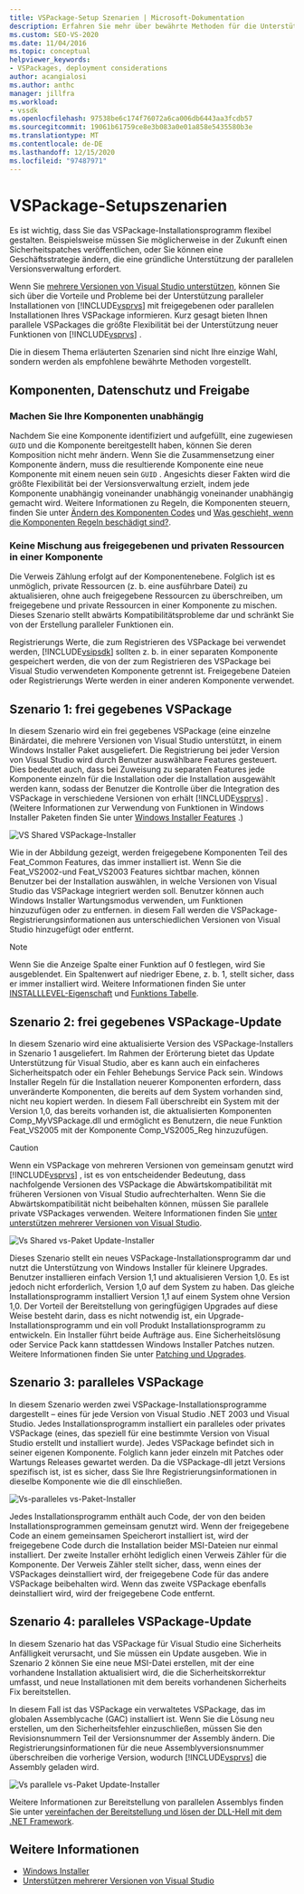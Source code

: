 ```yaml
---
title: VSPackage-Setup Szenarien | Microsoft-Dokumentation
description: Erfahren Sie mehr über bewährte Methoden für die Unterstützung paralleler Installationen von Visual Studio mit freigegebenen oder parallelen Installationen des VSPackages.
ms.custom: SEO-VS-2020
ms.date: 11/04/2016
ms.topic: conceptual
helpviewer_keywords:
- VSPackages, deployment considerations
author: acangialosi
ms.author: anthc
manager: jillfra
ms.workload:
- vssdk
ms.openlocfilehash: 97538be6c174f76072a6ca006db6443aa3fcdb57
ms.sourcegitcommit: 19061b61759ce8e3b083a0e01a858e5435580b3e
ms.translationtype: MT
ms.contentlocale: de-DE
ms.lasthandoff: 12/15/2020
ms.locfileid: "97487971"
---
```

# <a name="vspackage-setup-scenarios"></a>VSPackage-Setupszenarien

Es ist wichtig, dass Sie das VSPackage-Installationsprogramm flexibel gestalten. Beispielsweise müssen Sie möglicherweise in der Zukunft einen Sicherheitspatches veröffentlichen, oder Sie können eine Geschäftsstrategie ändern, die eine gründliche Unterstützung der parallelen Versionsverwaltung erfordert.

Wenn Sie [mehrere Versionen von Visual Studio unterstützen](../../extensibility/supporting-multiple-versions-of-visual-studio.md), können Sie sich über die Vorteile und Probleme bei der Unterstützung paralleler Installationen von [!INCLUDE[vsprvs](../../code-quality/includes/vsprvs_md.md)] mit freigegebenen oder parallelen Installationen Ihres VSPackage informieren. Kurz gesagt bieten Ihnen parallele VSPackages die größte Flexibilität bei der Unterstützung neuer Funktionen von [!INCLUDE[vsprvs](../../code-quality/includes/vsprvs_md.md)] .

Die in diesem Thema erläuterten Szenarien sind nicht Ihre einzige Wahl, sondern werden als empfohlene bewährte Methoden vorgestellt.

## <a name="components-privacy-and-sharing"></a>Komponenten, Datenschutz und Freigabe

### <a name="make-your-components-independent"></a>Machen Sie Ihre Komponenten unabhängig

Nachdem Sie eine Komponente identifiziert und aufgefüllt, eine zugewiesen `GUID` und die Komponente bereitgestellt haben, können Sie deren Komposition nicht mehr ändern. Wenn Sie die Zusammensetzung einer Komponente ändern, muss die resultierende Komponente eine neue Komponente mit einem neuen sein `GUID` . Angesichts dieser Fakten wird die größte Flexibilität bei der Versionsverwaltung erzielt, indem jede Komponente unabhängig voneinander unabhängig voneinander unabhängig gemacht wird. Weitere Informationen zu Regeln, die Komponenten steuern, finden Sie unter [Ändern des Komponenten Codes](/windows/desktop/Msi/changing-the-component-code) und [Was geschieht, wenn die Komponenten Regeln beschädigt sind?](/windows/desktop/Msi/what-happens-if-the-component-rules-are-broken).

### <a name="do-not-mix-shared-and-private-resources-in-a-component"></a>Keine Mischung aus freigegebenen und privaten Ressourcen in einer Komponente

Die Verweis Zählung erfolgt auf der Komponentenebene. Folglich ist es unmöglich, private Ressourcen (z. b. eine ausführbare Datei) zu aktualisieren, ohne auch freigegebene Ressourcen zu überschreiben, um freigegebene und private Ressourcen in einer Komponente zu mischen. Dieses Szenario stellt abwärts Kompatibilitätsprobleme dar und schränkt Sie von der Erstellung paralleler Funktionen ein.

Registrierungs Werte, die zum Registrieren des VSPackage bei verwendet werden, [!INCLUDE[vsipsdk](../../extensibility/includes/vsipsdk_md.md)] sollten z. b. in einer separaten Komponente gespeichert werden, die von der zum Registrieren des VSPackage bei Visual Studio verwendeten Komponente getrennt ist. Freigegebene Dateien oder Registrierungs Werte werden in einer anderen Komponente verwendet.

## <a name="scenario-1-shared-vspackage"></a>Szenario 1: frei gegebenes VSPackage

In diesem Szenario wird ein frei gegebenes VSPackage (eine einzelne Binärdatei, die mehrere Versionen von Visual Studio unterstützt, in einem Windows Installer Paket ausgeliefert. Die Registrierung bei jeder Version von Visual Studio wird durch Benutzer auswählbare Features gesteuert. Dies bedeutet auch, dass bei Zuweisung zu separaten Features jede Komponente einzeln für die Installation oder die Installation ausgewählt werden kann, sodass der Benutzer die Kontrolle über die Integration des VSPackage in verschiedene Versionen von erhält [!INCLUDE[vsprvs](../../code-quality/includes/vsprvs_md.md)] . (Weitere Informationen zur Verwendung von Funktionen in Windows Installer Paketen finden Sie unter [Windows Installer Features](/windows/desktop/Msi/windows-installer-features) .)

![VS Shared VSPackage-Installer](../../extensibility/internals/media/vs_sharedpackage.gif "VS_SharedPackage")

Wie in der Abbildung gezeigt, werden freigegebene Komponenten Teil des Feat_Common Features, das immer installiert ist. Wenn Sie die Feat_VS2002-und Feat_VS2003 Features sichtbar machen, können Benutzer bei der Installation auswählen, in welche Versionen von Visual Studio das VSPackage integriert werden soll. Benutzer können auch Windows Installer Wartungsmodus verwenden, um Funktionen hinzuzufügen oder zu entfernen. in diesem Fall werden die VSPackage-Registrierungsinformationen aus unterschiedlichen Versionen von Visual Studio hinzugefügt oder entfernt.

> [!NOTE]
> Wenn Sie die Anzeige Spalte einer Funktion auf 0 festlegen, wird Sie ausgeblendet. Ein Spaltenwert auf niedriger Ebene, z. b. 1, stellt sicher, dass er immer installiert wird. Weitere Informationen finden Sie unter [INSTALLLEVEL-Eigenschaft](/windows/desktop/Msi/installlevel) und [Funktions Tabelle](/windows/desktop/Msi/feature-table).

## <a name="scenario-2-shared-vspackage-update"></a>Szenario 2: frei gegebenes VSPackage-Update

In diesem Szenario wird eine aktualisierte Version des VSPackage-Installers in Szenario 1 ausgeliefert. Im Rahmen der Erörterung bietet das Update Unterstützung für Visual Studio, aber es kann auch ein einfacheres Sicherheitspatch oder ein Fehler Behebungs Service Pack sein. Windows Installer Regeln für die Installation neuerer Komponenten erfordern, dass unveränderte Komponenten, die bereits auf dem System vorhanden sind, nicht neu kopiert werden. In diesem Fall überschreibt ein System mit der Version 1,0, das bereits vorhanden ist, die aktualisierten Komponenten Comp_MyVSPackage.dll und ermöglicht es Benutzern, die neue Funktion Feat_VS2005 mit der Komponente Comp_VS2005_Reg hinzuzufügen.

> [!CAUTION]
> Wenn ein VSPackage von mehreren Versionen von gemeinsam genutzt wird [!INCLUDE[vsprvs](../../code-quality/includes/vsprvs_md.md)] , ist es von entscheidender Bedeutung, dass nachfolgende Versionen des VSPackage die Abwärtskompatibilität mit früheren Versionen von Visual Studio aufrechterhalten. Wenn Sie die Abwärtskompatibilität nicht beibehalten können, müssen Sie parallele private VSPackages verwenden. Weitere Informationen finden Sie [unter unterstützen mehrerer Versionen von Visual Studio](../../extensibility/supporting-multiple-versions-of-visual-studio.md).

![Vs Shared vs-Paket Update-Installer](../../extensibility/internals/media/vs_sharedpackageupdate.gif "VS_SharedPackageUpdate")

Dieses Szenario stellt ein neues VSPackage-Installationsprogramm dar und nutzt die Unterstützung von Windows Installer für kleinere Upgrades. Benutzer installieren einfach Version 1,1 und aktualisieren Version 1,0. Es ist jedoch nicht erforderlich, Version 1,0 auf dem System zu haben. Das gleiche Installationsprogramm installiert Version 1,1 auf einem System ohne Version 1,0. Der Vorteil der Bereitstellung von geringfügigen Upgrades auf diese Weise besteht darin, dass es nicht notwendig ist, ein Upgrade-Installationsprogramm und ein voll Produkt Installationsprogramm zu entwickeln. Ein Installer führt beide Aufträge aus. Eine Sicherheitslösung oder Service Pack kann stattdessen Windows Installer Patches nutzen. Weitere Informationen finden Sie unter [Patching und Upgrades](/windows/desktop/Msi/patching-and-upgrades).

## <a name="scenario-3-side-by-side-vspackage"></a>Szenario 3: paralleles VSPackage

In diesem Szenario werden zwei VSPackage-Installationsprogramme dargestellt – eines für jede Version von Visual Studio .NET 2003 und Visual Studio. Jedes Installationsprogramm installiert ein paralleles oder privates VSPackage (eines, das speziell für eine bestimmte Version von Visual Studio erstellt und installiert wurde). Jedes VSPackage befindet sich in seiner eigenen Komponente. Folglich kann jeder einzeln mit Patches oder Wartungs Releases gewartet werden. Da die VSPackage-dll jetzt Versions spezifisch ist, ist es sicher, dass Sie Ihre Registrierungsinformationen in dieselbe Komponente wie die dll einschließen.

![Vs-paralleles vs-Paket-Installer](../../extensibility/internals/media/vs_sbys_package.gif "VS_SbyS_Package")

Jedes Installationsprogramm enthält auch Code, der von den beiden Installationsprogrammen gemeinsam genutzt wird. Wenn der freigegebene Code an einem gemeinsamen Speicherort installiert ist, wird der freigegebene Code durch die Installation beider MSI-Dateien nur einmal installiert. Der zweite Installer erhöht lediglich einen Verweis Zähler für die Komponente. Der Verweis Zähler stellt sicher, dass, wenn eines der VSPackages deinstalliert wird, der freigegebene Code für das andere VSPackage beibehalten wird. Wenn das zweite VSPackage ebenfalls deinstalliert wird, wird der freigegebene Code entfernt.

## <a name="scenario-4-side-by-side-vspackage-update"></a>Szenario 4: paralleles VSPackage-Update

In diesem Szenario hat das VSPackage für Visual Studio eine Sicherheits Anfälligkeit verursacht, und Sie müssen ein Update ausgeben. Wie in Szenario 2 können Sie eine neue MSI-Datei erstellen, mit der eine vorhandene Installation aktualisiert wird, die die Sicherheitskorrektur umfasst, und neue Installationen mit dem bereits vorhandenen Sicherheits Fix bereitstellen.

In diesem Fall ist das VSPackage ein verwaltetes VSPackage, das im globalen Assemblycache (GAC) installiert ist. Wenn Sie die Lösung neu erstellen, um den Sicherheitsfehler einzuschließen, müssen Sie den Revisionsnummern Teil der Versionsnummer der Assembly ändern. Die Registrierungsinformationen für die neue Assemblyversionsnummer überschreiben die vorherige Version, wodurch [!INCLUDE[vsprvs](../../code-quality/includes/vsprvs_md.md)] die Assembly geladen wird.

![Vs parallele vs-Paket Update-Installer](../../extensibility/internals/media/vs_sbys_packageupdate.gif "VS_SbyS_PackageUpdate")

Weitere Informationen zur Bereitstellung von parallelen Assemblys finden Sie unter [vereinfachen der Bereitstellung und lösen der DLL-Hell mit dem .NET Framework](/previous-versions/dotnet/articles/ms973843(v=msdn.10)).

## <a name="see-also"></a>Weitere Informationen

- [Windows Installer](/windows/desktop/Msi/windows-installer-portal)
- [Unterstützen mehrerer Versionen von Visual Studio](../../extensibility/supporting-multiple-versions-of-visual-studio.md)